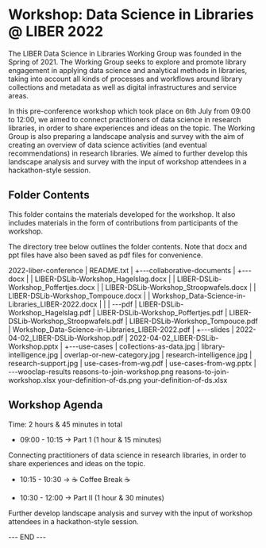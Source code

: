 # Workshop: Data Science in Libraries @ LIBER 2022 
 
The LIBER Data Science in Libraries Working Group was founded in the Spring of 2021. 
The Working Group seeks to explore and promote library engagement in applying data science and analytical methods in libraries, taking into account all kinds of processes and workflows around library collections and metadata as well as digital infrastructures and service areas.   

In this pre-conference workshop which took place on 6th July from 09:00 to 12:00, we aimed to connect practitioners of data science in research libraries, in order to share experiences and ideas on the topic. 
The Working Group is also preparing a landscape analysis and survey with the aim of creating an overview of data science activities (and eventual recommendations) in research libraries. 
We aimed to further develop this landscape analysis and survey with the input of workshop attendees in a hackathon-style session.

## Folder Contents

This folder contains the materials developed for the workshop. 
It also includes materials in the form of contributions from participants of the workshop.

The directory tree below outlines the folder contents. 
Note that docx and ppt files have also been saved as pdf files for convenience.

2022-liber-conference
|   README.txt
|
+---collaborative-documents
|   +---docx
|   |       LIBER-DSLib-Workshop_Hagelslag.docx
|   |       LIBER-DSLib-Workshop_Poffertjes.docx
|   |       LIBER-DSLib-Workshop_Stroopwafels.docx
|   |       LIBER-DSLib-Workshop_Tompouce.docx
|   |       Workshop_Data-Science-in-Libraries_LIBER-2022.docx
|   |
|   \---pdf
|           LIBER-DSLib-Workshop_Hagelslag.pdf
|           LIBER-DSLib-Workshop_Poffertjes.pdf
|           LIBER-DSLib-Workshop_Stroopwafels.pdf
|           LIBER-DSLib-Workshop_Tompouce.pdf
|           Workshop_Data-Science-in-Libraries_LIBER-2022.pdf
|
+---slides
|       2022-04-02_LIBER-DSLib-Workshop.pdf
|       2022-04-02_LIBER-DSLib-Workshop.pptx
|
+---use-cases
|       collections-as-data.jpg
|       library-intelligence.jpg
|       overlap-or-new-category.jpg
|       research-intelligence.jpg
|       research-support.jpg
|       use-cases-from-wg.pdf
|       use-cases-from-wg.pptx
|
\---wooclap-results
        reasons-to-join-workshop.png
        reasons-to-join-workshop.xlsx
        your-definition-of-ds.png
        your-definition-of-ds.xlsx

## Workshop Agenda

Time: 2 hours & 45 minutes in total

- 09:00 - 10:15 -> Part 1 (1 hour & 15 minutes)

Connecting practitioners of data science in research libraries, in order to share experiences and ideas on the topic.

- 10:15 - 10:30 -> ☕ Coffee Break ☕

- 10:30 - 12:00 -> Part II (1 hour & 30 minutes)

Further develop landscape analysis and survey with the input of workshop attendees in a hackathon-style session.

--- END ---
